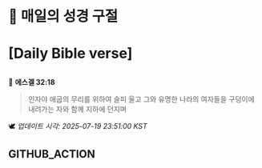 # 🙏 매일의 성경 구절
# [Daily Bible verse]
##
<!-- START_BIBLE_VERSE -->
📖 **에스겔 32:18**
> 인자야 애굽의 무리를 위하여 슬피 울고 그와 유명한 나라의 여자들을 구덩이에 내려가는 자와 함께 지하에 던지며

🕊️ _업데이트 시각: 2025-07-19 23:51:00 KST_
  <!-- END_BIBLE_VERSE -->
## GITHUB_ACTION
